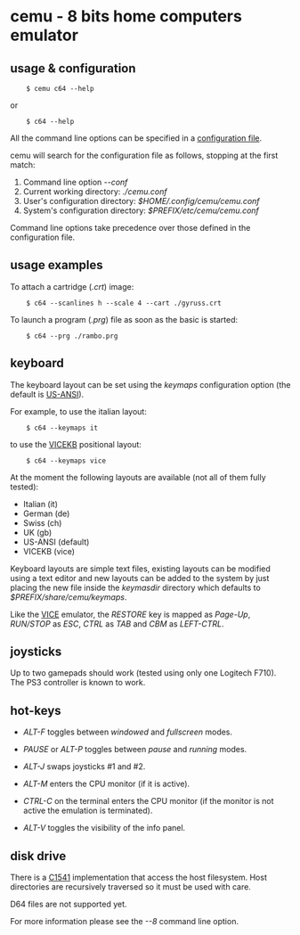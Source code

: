 # cemu - 8 bits home computers emulator

## usage & configuration

```
    $ cemu c64 --help
```
or
```
    $ c64 --help
```
All the command line options can be specified in a
[configuration file](/src/main/cemu.conf).

cemu will search for the configuration file as follows, stopping at the first match:
1. Command line option               *--conf*
2. Current working directory:        *./cemu.conf*
3. User's configuration directory:   *$HOME/.config/cemu/cemu.conf*
4. System's configuration directory: *$PREFIX/etc/cemu/cemu.conf*

Command line options take precedence over those defined in the configuration file.


## usage examples

To attach a cartridge (*.crt*) image:

```
    $ c64 --scanlines h --scale 4 --cart ./gyruss.crt
```
To launch a program (*.prg*) file as soon as the basic is started:

```
    $ c64 --prg ./rambo.prg
```


## keyboard

The keyboard layout can be set using the *keymaps* configuration option
(the default is [US-ANSI](https://en.wikipedia.org/wiki/File:ANSI_Keyboard_Layout_Diagram_with_Form_Factor.svg)).

For example, to use the italian layout:
```
    $ c64 --keymaps it
```
to use the [VICEKB](https://vice-emu.pokefinder.org/index.php/File:C64keyboard.gif)
positional layout:
```
    $ c64 --keymaps vice
```

At the moment the following layouts are available (not all of them fully
tested):
* Italian (it)
* German (de)
* Swiss (ch)
* UK (gb)
* US-ANSI (default)
* VICEKB (vice)

Keyboard layouts are simple text files, existing layouts can be modified using
a text editor and new layouts can be added to the system by just placing the
new file inside the *keymasdir* directory which defaults to
*$PREFIX/share/cemu/keymaps*.

Like the [VICE](https://en.wikipedia.org/wiki/VICE) emulator, the *RESTORE*
key is mapped as *Page-Up*, *RUN/STOP* as *ESC*, *CTRL* as *TAB* and
*CBM* as *LEFT-CTRL*.


## joysticks

Up to two gamepads should work (tested using only one Logitech F710).
The PS3 controller is known to work.


## hot-keys

* *ALT-F* toggles between *windowed* and *fullscreen* modes.

* *PAUSE* or *ALT-P* toggles between *pause* and *running* modes.

* *ALT-J* swaps joysticks #1 and #2.

* *ALT-M* enters the CPU monitor (if it is active).

* *CTRL-C* on the terminal enters the CPU monitor (if the monitor is not
  active the emulation is terminated).

* *ALT-V* toggles the visibility of the info panel.


## disk drive

There is a [C1541](https://en.wikipedia.org/wiki/Commodore_1541) implementation
that access the host filesystem. Host directories are recursively traversed so
it must be used with care.

D64 files are not supported yet.

For more information please see the *--8* command line option.



